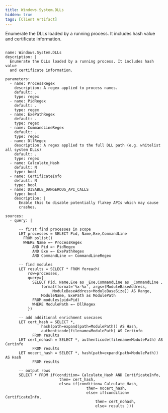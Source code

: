 ```yaml
---
title: Windows.System.DLLs
hidden: true
tags: [Client Artifact]
---
```


Enumerate the DLLs loaded by a running process. It includes hash value
and certificate information.


<pre><code class="language-yaml">
name: Windows.System.DLLs
description: |
  Enumerate the DLLs loaded by a running process. It includes hash value
  and certificate information.

parameters:
  - name: ProcessRegex
    description: A regex applied to process names.
    default: .
    type: regex
  - name: PidRegex
    default: .
    type: regex
  - name: ExePathRegex
    default: .
    type: regex
  - name: CommandLineRegex
    default: .
    type: regex
  - name: DllRegex
    description: A regex applied to the full DLL path (e.g. whitelist all system DLLs)
    default: .
    type: regex
  - name: Calculate_Hash
    default: N
    type: bool
  - name: CertificateInfo
    default: N
    type: bool
  - name: DISABLE_DANGEROUS_API_CALLS
    type: bool
    description: |
      Enable this to disable potentially flakey APIs which may cause
      crashes.

sources:
  - query: |

      -- first find processes in scope
      LET processes = SELECT Pid, Name,Exe,CommandLine
        FROM pslist()
        WHERE Name =~ ProcessRegex
            AND Pid =~ PidRegex
            AND Exe =~ ExePathRegex
            AND CommandLine =~ CommandLineRegex

      -- find modules
      LET results = SELECT * FROM foreach(
          row=processes,
          query={
            SELECT Pid, Name,Exe as _Exe,CommandLine as _CommandLine ,
                format(format='%x-%x', args=[ModuleBaseAddress,
                     ModuleBaseAddress+ModuleBaseSize]) AS Range,
                ModuleName, ExePath as ModulePath
            FROM modules(pid=Pid)
            WHERE ModulePath =~ DllRegex
          })

      -- add additional enrichment usecases
      LET cert_hash = SELECT *,
                hash(path=expand(path=ModulePath)) AS Hash,
                authenticode(filename=ModulePath) AS Certinfo
            FROM results
      LET cert_nohash = SELECT *, authenticode(filename=ModulePath) AS Certinfo
            FROM results
      LET nocert_hash = SELECT *, hash(path=expand(path=ModulePath)) AS Hash
            FROM results

      -- output rows
      SELECT * FROM if(condition= Calculate_Hash AND CertificateInfo,
                        then= cert_hash,
                        else= if(condition= Calculate_Hash,
                                    then= nocert_hash,
                                    else= if(condition= CertificateInfo,
                                        then= cert_nohash,
                                        else= results )))

</code></pre>

